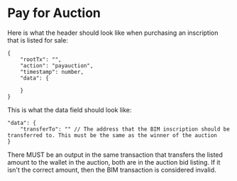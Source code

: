 # Pay for Auction

Here is what the header should look like when purchasing an inscription that is listed for sale:

```
{
    "rootTx": "",
    "action": "payauction",
    "timestamp": number,
    "data": {

    }
}
```

This is what the data field should look like:

```
"data": {
    "transferTo": "" // The address that the BIM inscription should be transferred to. This must be the same as the winner of the auction
}
```

There MUST be an output in the same transaction that transfers the listed amount to the wallet in the auction, both are in the auction bid listing. If it isn't the correct amount, then the BIM transaction is considered invalid.